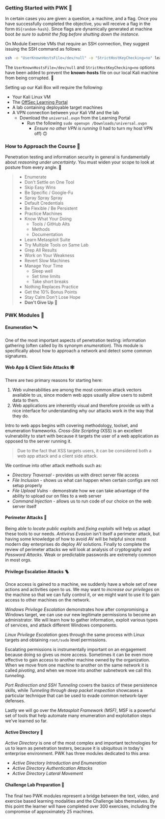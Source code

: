 ### Getting Started with PWK 🚀
In certain cases you are given: a question, a machine, and a flag. Once you have successfully completed the objective, you will receive a flag in the form `OS{random-hash}`. Since flags are dynamically generated at machine boot *be sure to submit the flag before shutting down the instance.*

On Module Exercise VMs that require an SSH connection, they suggest issuing the SSH command as follows:
```sh
ssh -o "UserKnownHostsFile=/dev/null" -o "StrictHostKeyChecking=no" learner@192.168.50.52
```

The `UserKnownHostsFile=/dev/null` and `StrictHostKeyChecking=no` options have been added to prevent the **known-hosts** file on our local Kali machine from being corrupted. 🎉

Setting up our Kali Box will require the following:
- Your Kali Linux VM
- The [OffSec Learning Portal](https://portal.offsec.com)
- A lab containing deployable target machines
- A VPN connection between your Kali VM and the lab
	- Download the `universal.ovpn` from the Learning Portal
		- Run the following `sudo openvpn /Downloads/universal.ovpn`
			- *Ensure no other VPN is running* (I had to turn my host VPN off) 🙃
### How to Approach the Course 🎯
Penetration testing and information security in general is fundamentally about *reasoning under uncertainty*. You must widen your scope to look at posture from every angle. 🦐

> - Enumerate 
> - Don't Settle on One Tool
> - Skip Easy Wins
> - Be Specific / Google-Fu
> - Spray Spray Spray
> - Default Credentials
> - Be Flexible / Be Persistent
> - Practice Machines
> - Know What Your Doing
> 	- Tools / GitHub Alts
> 	- Methods
> 	- Documentation
> - Learn Metasploit Suite
> - Try Multiple Tools on Same Lab
> - Grep All Results
> - Work on Your Weakness
> - Revert Slow Machines 
> - Manage Your Time
> 	- Sleep well
> 	- Set time limits
> 	- Take short breaks
> - Nothing Replaces Practice
> - Get the 10% Bonus Points
> - Stay Calm Don't Lose Hope
> - **Don't Give Up** 💪

### PWK Modules 📜
#### Enumeration 🛰️
One of the most important aspects of penetration testing: information gathering (often called by its synonym *enumeration*). This module is specifically about how to approach a network and detect some common signatures.
#### Web App & Client Side Attacks 🕸️
There are two primary reasons for starting here:
1. Web vulnerabilities are among the most common attack vectors available to us, since modern web apps usually allow users to submit data to them.
2. Web applications are inherently visual and therefore provide us with a nice interface for understanding why our attacks work in the way that they do.

Intro to web apps begins with covering methodology, toolset, and enumeration frameworks. *Cross-Site Scripting* (XSS) is an excellent vulnerability to start with because it targets the user of a web application as opposed to the server running it.

> Due to the fact that XSS targets users, it can be considered both a web app attack and a client side attack.

We continue into other attack methods such as:
- *Directory Traversal* - provides us with direct server file access
- *File Inclusion* - shows us what can happen when certain configs are not setup properly
- *File Upload Vulns* - demonstrate how we can take advantage of the ability to upload our on files to a web server
- *Command Injection* - allows us to run code of our choice on the web server itself
#### Perimeter Attacks 🧱
Being able to *locate public exploits* and *fixing exploits* will help us adapt these tools to our needs. *Antivirus Evasion* isn't itself a perimeter attack, but having some knowledge of how to avoid AV will be helpful since most modern day enterprises do deploy AV solutions. Finally to complete the review of perimeter attacks we will look at analysis of cryptography and *Password Attacks*. Weak or predictable passwords are extremely common in most orgs.
#### Privilege Escalation Attacks 🪜
Once access is gained to a machine, we suddenly have a whole set of new actions and activities open to us. We may want to *increase our privileges* on the machine so that we can fully control it, or we might want to use it to gain access to other machines on the network.

*Windows Privilege Escalation* demonstrates how after compromising a Windows target, we can use our new legitimate permissions to become an administrator. We  will learn how to gather information, exploit various types of services, and attack different Windows components.

*Linux Privilege Escalation* goes through the same process with Linux targets and obtaining `root/sudo` level permissions. 

Escalating permissions is instrumentally important on an engagement because doing so gives us more access. Sometimes it can be even more effective to gain access to another machine owned by the organization. When we move from one machine to another on the same network it is called *pivoting*, and when we move into another subnetwork we call this *tunneling*. 

*Port Redirection and SSH Tunneling* covers the basics of these persistence skills, while *Tunneling through deep packet inspection* showcases a particular technique that can be used to evade common network-layer defenses.

Lastly we will go over the *Metasploit Framework (MSF)*, MSF is a powerful set of tools that help automate many enumeration and exploitation steps we've learned so far.
#### Active Directory 👥
*Active Directory* is one of the most complex and important technologies for us to learn as penetration testers, because it is ubiquitous in today's enterprise environment. PWK has three modules dedicated to this area:
 - *Active Directory Introduction and Enumeration*
 - *Active Directory Authentication Attacks*
 - *Active Directory Lateral Movement*
#### Challenge Lab Preparation 🧪
The final two PWK modules represent a bridge between the text, video, and exercise based learning modalities and the Challenge labs themselves. By this point the learner will have completed over 300 exercises, including the compromise of approximately 25 machines. 